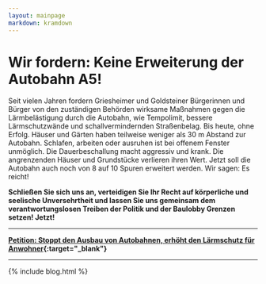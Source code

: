 ```yaml
---
layout: mainpage
markdown: kramdown
---
```

# Wir fordern: Keine Erweiterung der Autobahn A5!

Seit vielen Jahren fordern Griesheimer und Goldsteiner Bürgerinnen und Bürger von den zuständigen Behörden wirksame Maßnahmen gegen die Lärmbelästigung durch die Autobahn, wie Tempolimit, bessere Lärmschutzwände und schallvermindernden Straßenbelag. Bis heute, ohne Erfolg.
Häuser und Gärten haben teilweise weniger als 30 m Abstand zur Autobahn. Schlafen, arbeiten oder ausruhen ist bei offenem Fenster unmöglich. Die Dauerbeschallung macht aggressiv und krank. Die angrenzenden Häuser und Grundstücke verlieren ihren Wert. Jetzt soll die Autobahn auch noch von 8 auf 10 Spuren erweitert werden. Wir sagen: Es reicht!

**Schließen Sie sich uns an, verteidigen Sie Ihr Recht auf körperliche und seelische Unversehrtheit und lassen Sie uns gemeinsam dem verantwortungslosen Treiben der Politik und der Baulobby Grenzen setzen! Jetzt!**

---
**[Petition: Stoppt den Ausbau von Autobahnen, erhöht den Lärmschutz für Anwohner](https://www.change.org/p/stoppt-den-ausbau-von-autobahnen-erhöht-den-lärmschutz-für-anwohner){:target="_blank"}**

---

{% include blog.html %}
